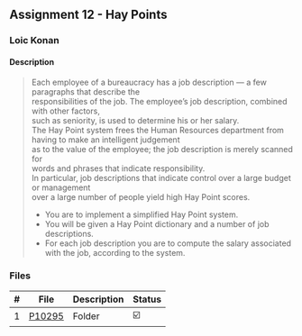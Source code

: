 ## Assignment 12 - Hay Points

### Loic Konan

#### Description

> Each employee of a bureaucracy has a job description — a few paragraphs that describe the<br>
> responsibilities of the job. The employee’s job description, combined with other factors,<br>
> such as seniority, is used to determine his or her salary.<br>
> The Hay Point system frees the Human Resources department from having to make an intelligent judgement<br>
> as to the value of the employee; the job description is merely scanned for<br>
> words and phrases that indicate responsibility.<br>
> In particular, job descriptions that indicate control over a large budget or management<br>
> over a large number of people yield high Hay Point scores.<br>
>
> - You are to implement a simplified Hay Point system.
> - You will be given a Hay Point dictionary and a number of job descriptions.
> - For each job description you are to compute the salary associated with the job, according to the system.

### Files

|   #   | File     | Description | Status                  |
| :---: | -------- | ----------- | ----------------------- |
|   1   | [P10295](./P10295) | Folder      | :ballot_box_with_check: |


